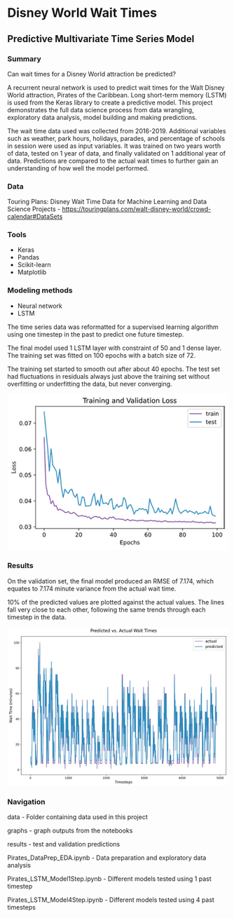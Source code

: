 # Disney World Wait Times
## Predictive Multivariate Time Series Model

### Summary
Can wait times for a Disney World attraction be predicted?

A recurrent neural network is used to predict wait times for the Walt Disney World attraction, Pirates of the Caribbean. Long short-term memory (LSTM) is used from the Keras library to create a predictive model. This project demonstrates the full data science process from data wrangling, exploratory data analysis, model building and making predictions.

The wait time data used was collected from 2016-2019. Additional variables such as weather, park hours, holidays, parades, and percentage of schools in session were used as input variables. It was trained on two years worth of data, tested on 1 year of data, and finally validated on 1 additional year of data. Predictions are compared to the actual wait times to further gain an understanding of how well the model performed.

### Data
Touring Plans: Disney Wait Time Data for Machine Learning and Data Science Projects - https://touringplans.com/walt-disney-world/crowd-calendar#DataSets

### Tools
* Keras
* Pandas
* Scikit-learn
* Matplotlib

### Modeling methods
* Neural network
* LSTM

The time series data was reformatted for a supervised learning algorithm using one timestep in the past to predict one future timestep.

The final model used 1 LSTM layer with constraint of 50 and 1 dense layer. The training set was fitted on 100 epochs with a batch size of 72.

The training set started to smooth out after about 40 epochs. The test set had fluctuations in residuals always just above the training set without overfitting or underfitting the data, but never converging.

![Train Validation Loss](/graphs/wait_train_val_loss.jpg)

### Results
On the validation set, the final model produced an RMSE of 7.174, which equates to 7.174 minute variance from the actual wait time.

10% of the predicted values are plotted against the actual values. The lines fall very close to each other, following the same trends through each timestep in the data.

![Predictions](/graphs/wait_predicted_vs_actual.jpg)

### Navigation

data - Folder containing data used in this project

graphs - graph outputs from the notebooks

results - test and validation predictions

Pirates_DataPrep_EDA.ipynb - Data preparation and exploratory data analysis

Pirates_LSTM_Model1Step.ipynb - Different models tested using 1 past timestep

Pirates_LSTM_Model4Step.ipynb - Different models tested using 4 past timesteps

